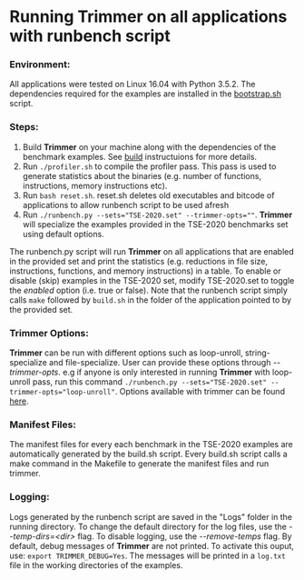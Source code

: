 Running Trimmer on all applications with runbench script
=======

### Environment:
All applications were tested on Linux 16.04 with Python 3.5.2. The dependencies required for the examples are installed in the [bootstrap.sh](/vagrants/16.04/bootstrap.sh) script.


### Steps:
1) Build **Trimmer** on your machine along with the dependencies of the benchmark examples. See [build](/README.md) instructuions for more details.
2) Run `./profiler.sh` to compile the profiler pass. This pass is used to generate statistics about the binaries (e.g. number of functions, instructions, memory instructions etc).
3) Run `bash reset.sh`. reset.sh deletes old executables and bitcode of applications to allow runbench script to be used afresh
4) Run `./runbench.py --sets="TSE-2020.set" --trimmer-opts=""`. **Trimmer** will specialize the examples provided in the TSE-2020 benchmarks set using default options.

The runbench.py script will run **Trimmer** on all applications that are enabled in the provided set and print the statistics (e.g. reductions in file size, instructions, functions, and memory instructions) in a table. To enable or disable (skip) examples in the TSE-2020 set, modify TSE-2020.set to toggle the _enabled_ option (i.e. true or false). Note that the runbench script simply calls `make` followed by `build.sh` in the folder of the application pointed to by the provided set. 

### Trimmer Options:
**Trimmer** can be run with different options such as loop-unroll, string-specialize and file-specialize. User can provide these options through _--trimmer-opts_. e.g if anyone is only interested in running **Trimmer** with loop-unroll pass, run this command `./runbench.py --sets="TSE-2020.set" --trimmer-opts="loop-unroll"`. Options available with trimmer can be found [here](https://github.com/ashish-gehani/Trimmer/blob/master/docs/options.md).

### Manifest Files:
The manifest files for every each benchmark in the TSE-2020 examples are automatically generated by the build.sh script. Every build.sh script calls a make command in the Makefile to generate the manifest files and run trimmer.

### Logging:
Logs generated by the runbench script are saved in the "Logs" folder in the running directory. To change the default directory for the log files, use the _--temp-dirs=\<dir\>_ flag. To disable logging, use the _--remove-temps_ flag. By default, debug messages of **Trimmer** are not printed. To activate this ouput, use: `export TRIMMER_DEBUG=Yes`. The messages will be printed in a `log.txt` file in the working directories of the examples. 
